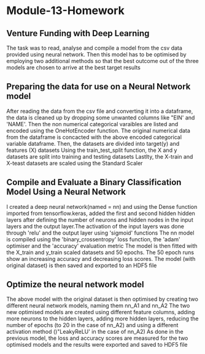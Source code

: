 # Module-13-Homework

## Venture Funding with Deep Learning
The task was to read, analyse and compile a model from the csv data provided using neural network. Then this model has to be optimised by employing two additional methods so that the best outcome out of the three models are chosen to arrive at the best target results

## Preparing the data for use on a Neural Network model
After reading the data from the csv file and converting it into a dataframe, the data is cleaned up by dropping some unwanted columns like "EIN' and 'NAME'. Then the non numerical categorical varaibles are listed and encoded using the OneHotEncoder function.
The original numerical data from the dataframe is concacted with the above encoded categorical variable dataframe. 
Then, the datasets are divided into target(y) and features (X) datasets
Using the train_test_split function, the X and y datasets are split into training and testing datasets
Lastlty, the X-train and X-teast datasets are scaled using the Standard Scaler

## Compile and Evaluate a Binary Classification Model Using a Neural Network
I created a deep neural network(named = nn) and using the Dense function imported from tensorflow.keras, added the first and second hidden hidden layers after defining the number of neurons and hidden nodes in the input layers and the output layer.The activation of the input layers was done through 'relu' and the output layer using 'sigmoid' functions
The nn model is compiled using the 'binary_crossentropy' loss function, the 'adam' optimiser and the 'accuracy' evaluation metric
The model is then fitted with the X_train and y_train scaled datasets and 50 epochs. The 50 epoch runs show an increasing accuracy and decreasing loss scores.
The model (with original dataset) is then saved and exported to an HDF5 file

## Optimize the neural network model
The above model with the original dataset is then optimised by creating two different neural network models, naming them nn_A1 and nn_A2
The two new optimised models are created using different feature columns, adding more neurons to the hidden layers, adding more hidden layers, reducing the number of epochs (to 20 in the case of nn_A2) and using a different activation method ()"LeakyReLU' in the case of nn_A2) 
As done in the previous model, the loss and accuracy scores are measured for the two optimised models and the results were exported and saved to HDF5 file
